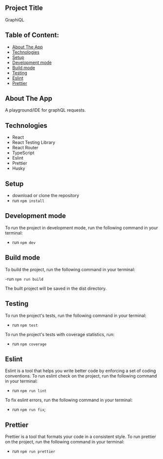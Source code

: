 ## Project Title

GraphiQL

## Table of Content:

- [About The App](#about-the-app)
- [Technologies](#technologies)
- [Setup](#setup)
- [Development mode](#development-mode)
- [Build mode](#build-mode)
- [Testing](#testing)
- [Eslint](#eslint)
- [Prettier](#prettier)

## About The App

A playground/IDE for graphQL requests.

## Technologies

- React
- React Testing Library
- React Router
- TypeScript
- Eslint
- Prettier
- Husky

## Setup

- download or clone the repository
- run `npm install`

## Development mode

To run the project in development mode, run the following command in your terminal:

- run `npm dev`

## Build mode

To build the project, run the following command in your terminal:

-run `npm run build`

The built project will be saved in the dist directory.

## Testing

To run the project's tests, run the following command in your terminal:

- run `npm test`

To run the project's tests with coverage statistics, run:

- run `npm coverage`

## Eslint

Eslint is a tool that helps you write better code by enforcing a set of coding conventions. To run eslint check on the project, run the following command in your terminal:

- run `npm run lint`

To fix eslint errors, run the following command in your terminal:

- run `npm run fix`;

## Prettier

Prettier is a tool that formats your code in a consistent style. To run prettier on the project, run the following command in your terminal:

- run `npm run prettier`

